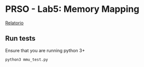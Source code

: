 # PRSO - Lab5: Memory Mapping
[Relatorio](https://github.com/emanueljoivo/mem-mappping/blob/master/relatorio-lab05.pdf)

## Run tests
Ensure that you are running python 3+
```bash
python3 mmu_test.py
```
